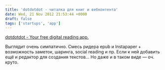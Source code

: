 ```yaml
---
title: 'dotdotdot - читалка для книг и вебконтента'
date: Wed, 21 Nov 2012 21:53:44 +0000
draft: false
tags: ['startups', 'app']
---
```


[dotdotdot - Your free digital reading app.](https://www.dotdotdot.me/)

Выглядит очень симпатично. Смесь ридера epub и Instapaper + возможность заметок, шаринга, social reading и пр. Если к ней добавить ещё и редактор для создания текстов... Но даже и в таком виде — оч. круто.